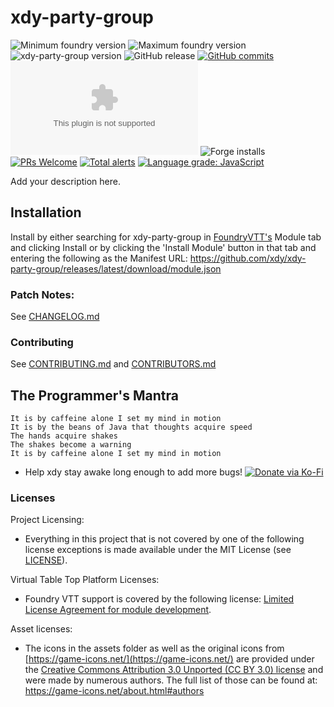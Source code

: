 # xdy-party-group

<img title="Minimum foundry version" src="https://img.shields.io/badge/dynamic/json?url=https://raw.githubusercontent.com/xdy/xdy-party-group/main/src/module.json&label=Minimum%20Foundry%20version&query=minimumCoreVersion&style=flat-square&color=important"> <img title="Maximum foundry version" src="https://img.shields.io/badge/dynamic/json?url=https://raw.githubusercontent.com/xdy/xdy-party-group/main/src/module.json&label=Maximum%20Foundry%20version&query=compatibleCoreVersion&style=flat-square&color=important"> <img title="xdy-party-group version" src="https://img.shields.io/badge/dynamic/json?url=https://raw.githubusercontent.com/xdy/xdy-party-group/main/src/module.json&label=xdy-party-group%20version&query=version&style=flat-square&color=success">
![GitHub release](https://img.shields.io/github/release-date/xdy/xdy-party-group) [![GitHub commits](https://img.shields.io/github/commits-since/xdy/xdy-party-group/latest)](https://github.com/xdy/xdy-party-group/commits/) ![the latest version zip](https://img.shields.io/github/downloads/xdy/xdy-party-group/latest/xdy-party-group.zip) ![Forge installs](https://img.shields.io/badge/dynamic/json?label=Forge%20Installs&query=package.installs&suffix=%25&url=https%3A%2F%2Fforge-vtt.com%2Fapi%2Fbazaar%2Fpackage%2Fxdy-party-group) [![PRs Welcome](https://img.shields.io/badge/PRs-welcome-brightgreen.svg?style=flat-square)](http://makeapullrequest.com) [![Total alerts](https://img.shields.io/lgtm/alerts/g/xdy/xdy-party-group.svg?logo=lgtm&logoWidth=18)](https://lgtm.com/projects/g/xdy/xdy-party-group/alerts/) [![Language grade: JavaScript](https://img.shields.io/lgtm/grade/javascript/g/xdy/xdy-party-group.svg?logo=lgtm&logoWidth=18)](https://lgtm.com/projects/g/xdy/xdy-party-group/context:javascript)

Add your description here.

## Installation

Install by either searching for xdy-party-group in [FoundryVTT's](https://foundryvtt.com/) Module tab and clicking
Install or by clicking the 'Install Module' button in that tab and entering the following as the Manifest
URL: https://github.com/xdy/xdy-party-group/releases/latest/download/module.json

### Patch Notes:

See [CHANGELOG.md](CHANGELOG.md)

### Contributing

See [CONTRIBUTING.md](CONTRIBUTING.md) and [CONTRIBUTORS.md](CONTRIBUTORS.md)

## The Programmer's Mantra

```
It is by caffeine alone I set my mind in motion
It is by the beans of Java that thoughts acquire speed
The hands acquire shakes
The shakes become a warning
It is by caffeine alone I set my mind in motion
```

* Help xdy stay awake long enough to add more
  bugs! [![Donate via Ko-Fi](https://img.shields.io/badge/support-ko--fi-ff4646?style=flat-square&logo=ko-fi)](https://ko-fi.com/xdy1337)

### Licenses

Project Licensing:

* Everything in this project that is not covered by one of the following license exceptions is made available under the
  MIT License (see [LICENSE](LICENSE)).

Virtual Table Top Platform Licenses:

* Foundry VTT support is covered by the following
  license: [Limited License Agreement for module development](https://foundryvtt.com/article/license/).

Asset licenses:

* The icons in the assets folder as well as the original icons from [https://game-icons.net/](https://game-icons.net/)
  are provided under
  the [Creative Commons Attribution 3.0 Unported (CC BY 3.0) license](https://creativecommons.org/licenses/by/3.0/) and
  were made by numerous authors. The full list of those can be found at: https://game-icons.net/about.html#authors
